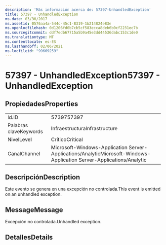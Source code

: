 ```yaml
---
description: 'Más información acerca de: 57397-UnhandledException'
title: 57397 - UnhandledException
ms.date: 03/30/2017
ms.assetid: 0576aa4a-544c-45c1-8319-1b214824e83e
ms.openlocfilehash: 0d1206fd0b7cb5cf583ecca8deb6b0cf2231ec7b
ms.sourcegitcommit: ddf7edb67715a5b9a45e3dd44536dabc153c1de0
ms.translationtype: MT
ms.contentlocale: es-ES
ms.lasthandoff: 02/06/2021
ms.locfileid: "99669259"
---
```

# <a name="57397---unhandledexception"></a><span data-ttu-id="5f938-103">57397 - UnhandledException</span><span class="sxs-lookup"><span data-stu-id="5f938-103">57397 - UnhandledException</span></span>

## <a name="properties"></a><span data-ttu-id="5f938-104">Propiedades</span><span class="sxs-lookup"><span data-stu-id="5f938-104">Properties</span></span>  
  
|||  
|-|-|  
|<span data-ttu-id="5f938-105">Id.</span><span class="sxs-lookup"><span data-stu-id="5f938-105">ID</span></span>|<span data-ttu-id="5f938-106">57397</span><span class="sxs-lookup"><span data-stu-id="5f938-106">57397</span></span>|  
|<span data-ttu-id="5f938-107">Palabras clave</span><span class="sxs-lookup"><span data-stu-id="5f938-107">Keywords</span></span>|<span data-ttu-id="5f938-108">Infraestructura</span><span class="sxs-lookup"><span data-stu-id="5f938-108">Infrastructure</span></span>|  
|<span data-ttu-id="5f938-109">Nivel</span><span class="sxs-lookup"><span data-stu-id="5f938-109">Level</span></span>|<span data-ttu-id="5f938-110">Crítico</span><span class="sxs-lookup"><span data-stu-id="5f938-110">Critical</span></span>|  
|<span data-ttu-id="5f938-111">Canal</span><span class="sxs-lookup"><span data-stu-id="5f938-111">Channel</span></span>|<span data-ttu-id="5f938-112">Microsoft-Windows-Application Server-Applications/Analytic</span><span class="sxs-lookup"><span data-stu-id="5f938-112">Microsoft-Windows-Application Server-Applications/Analytic</span></span>|  
  
## <a name="description"></a><span data-ttu-id="5f938-113">Descripción</span><span class="sxs-lookup"><span data-stu-id="5f938-113">Description</span></span>  

 <span data-ttu-id="5f938-114">Este evento se genera en una excepción no controlada.</span><span class="sxs-lookup"><span data-stu-id="5f938-114">This event is emitted on an unhandled exception.</span></span>  
  
## <a name="message"></a><span data-ttu-id="5f938-115">Message</span><span class="sxs-lookup"><span data-stu-id="5f938-115">Message</span></span>  

 <span data-ttu-id="5f938-116">Excepción no controlada.</span><span class="sxs-lookup"><span data-stu-id="5f938-116">Unhandled exception.</span></span>  
  
## <a name="details"></a><span data-ttu-id="5f938-117">Detalles</span><span class="sxs-lookup"><span data-stu-id="5f938-117">Details</span></span>
